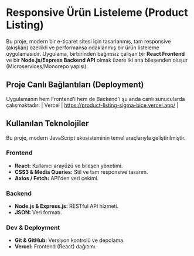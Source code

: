 # Responsive Ürün Listeleme (Product Listing)

Bu proje, modern bir e-ticaret sitesi için tasarlanmış, tam responsive (akışkan) özellikli ve performansa odaklanmış bir ürün listeleme uygulamasıdır. Uygulama, birbirinden bağımsız çalışan bir **React Frontend** ve bir **Node.js/Express Backend API** olmak üzere iki ana bileşenden oluşur (Microservices/Monorepo yapısı).

## Proje Canlı Bağlantıları (Deployment)

Uygulamanın hem Frontend'i hem de Backend'i şu anda canlı sunucularda çalışmaktadır:
 | Vercel | https://product-listing-sigma-bice.vercel.app/ |

## Kullanılan Teknolojiler

Bu proje, modern JavaScript ekosisteminin temel araçlarıyla geliştirilmiştir.

### Frontend
* **React:** Kullanıcı arayüzü ve bileşen yönetimi.
* **CSS3 & Media Queries:** Stil ve tam responsive tasarım.
* **Axios / Fetch:** API'den veri çekimi.

### Backend
* **Node.js & Express.js:** RESTful API hizmeti.
* **JSON:** Veri formatı.

### Dev & Deployment
* **Git & GitHub:** Versiyon kontrolü ve depolama.
* **Vercel:** Frontend (React) dağıtımı.

